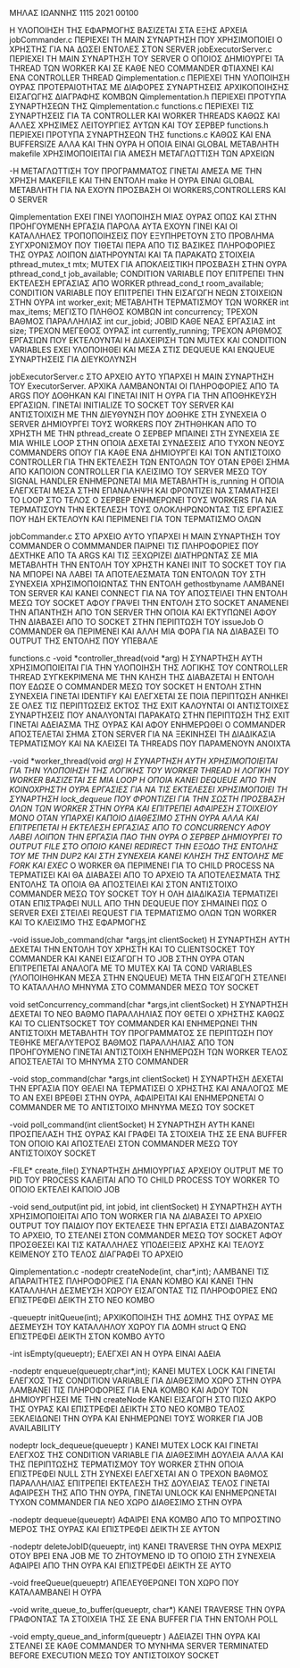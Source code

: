 ΜΗΛΑΣ ΙΩΑΝΝΗΣ
1115 2021 00100

Η ΥΛΟΠΟΙΗΣΗ ΤΗΣ ΕΦΑΡΜΟΓΗΣ ΒΑΣΙΖΕΤΑΙ ΣΤΑ ΕΞΗΣ ΑΡΧΕΙΑ
jobCommander.c          ΠΕΡΙΕΧΕΙ ΤΗ MAIN ΣΥΝΑΡΤΗΣΗ ΠΟΥ ΧΡΗΣΙΜΟΠΟΙΕΙ Ο ΧΡΗΣΤΗΣ ΓΙΑ ΝΑ ΔΩΣΕΙ ΕΝΤΟΛΕΣ ΣΤΟΝ SERVER
jobExecutorServer.c     ΠΕΡΙΕΧΕΙ ΤΗ MAIN ΣΥΝΑΡΤΗΣΗ ΤΟΥ SERVER Ο ΟΠΟΙΟΣ ΔΗΜΙΟΥΡΓΕΙ ΤΑ THREAD ΤΩΝ WORKER ΚΑΙ ΣΕ ΚΑΘΕ ΝΕΟ COMMANDER ΦΤΙΑΧΝΕΙ ΚΑΙ ΕΝΑ CONTROLLER THREAD
Qimplementation.c       ΠΕΡΙΕΧΕΙ ΤΗΝ ΥΛΟΠΟΙΗΣΗ ΟΥΡΑΣ ΠΡΟΤΕΡΑΙΟΤΗΤΑΣ ΜΕ ΔΙΑΦΟΡΕΣ ΣΥΝΑΡΤΗΣΕΙΣ ΑΡΧΙΚΟΠΟΙΗΣΗΣ ΕΙΣΑΓΩΓΗΣ ΔΙΑΓΡΑΦΗΣ ΚΟΜΒΩΝ
Qimplementation.h       ΠΕΡΙΕΧΕΙ ΠΡΟΤΥΠΑ ΣΥΝΑΡΤΗΣΕΩΝ ΤΗΣ Qimplementation.c
functions.c             ΠΕΡΙΕΧΕΙ ΤΙΣ ΣΥΝΑΡΤΗΣΕΙΣ ΓΙΑ ΤΑ CONTROLLER KAI WORKER THREADS ΚΑΘΩΣ ΚΑΙ ΑΛΛΕΣ ΧΡΗΣΙΜΕΣ ΛΕΙΤΟΥΡΓΙΕΣ ΑΥΤΩΝ ΚΑΙ ΤΟΥ ΣΕΡΒΕΡ
functions.h             ΠΕΡΙΕΧΕΙ ΠΡΟΤΥΠΑ ΣΥΝΑΡΤΗΣΕΩΝ ΤΗΣ functions.c ΚΑΘΩΣ ΚΑΙ ΕΝΑ BUFFERSIZE ΑΛΛΑ ΚΑΙ ΤΗΝ ΟΥΡΑ Η ΟΠΟΙΑ ΕΙΝΑΙ GLOBAL ΜΕΤΑΒΛΗΤΗ
makefile                ΧΡΗΣΙΜΟΠΟΙΕΙΤΑΙ ΓΙΑ ΑΜΕΣΗ ΜΕΤΑΓΛΩΤΤΙΣΗ ΤΩΝ ΑΡΧΕΙΩΝ

-Η ΜΕΤΑΓΛΩΤΤΙΣΗ ΤΟΥ ΠΡΟΓΡΑΜΜΑΤΟΣ ΓΙΝΕΤΑΙ ΑΜΕΣΑ ΜΕ ΤΗΝ ΧΡΗΣΗ MAKEFILE ΚΑΙ ΤΗΝ ΕΝΤΟΛΗ make
Η ΟΥΡΑ ΕΙΝΑΙ GLOBAL ΜΕΤΑΒΛΗΤΗ ΓΙΑ ΝΑ ΕΧΟΥΝ ΠΡΟΣΒΑΣΗ ΟΙ WORKERS,CONTROLLERS ΚΑΙ Ο SERVER




Qimplementation
ΕΧΕΙ ΓΙΝΕΙ ΥΛΟΠΟΙΗΣΗ ΜΙΑΣ ΟΥΡΑΣ ΟΠΩΣ ΚΑΙ ΣΤΗΝ ΠΡΟΗΓΟΥΜΕΝΗ ΕΡΓΑΣΙΑ ΠΑΡΟΛΑ ΑΥΤΑ ΕΧΟΥΝ ΓΙΝΕΙ ΚΑΙ ΟΙ ΚΑΤΑΛΛΗΛΕΣ ΤΡΟΠΟΠΟΙΗΣΕΙΣ ΠΟΥ ΕΞΥΠΗΡΕΤΟΥΝ ΣΤΟ ΠΡΟΒΛΗΜΑ ΣΥΓΧΡΟΝΙΣΜΟΥ ΠΟΥ ΤΙΘΕΤΑΙ
ΠΕΡΑ ΑΠΟ ΤΙΣ ΒΑΣΙΚΕΣ ΠΛΗΡΟΦΟΡΙΕΣ ΤΗΣ ΟΥΡΑΣ ΛΟΙΠΟΝ ΔΙΑΤΗΡΟΥΝΤΑΙ ΚΑΙ ΤΑ ΠΑΡΑΚΑΤΩ ΣΤΟΙΧΕΙΑ
pthread_mutex_t mtx;                MUTEX ΓΙΑ ΑΠΟΚΛΕΙΣΤΙΚΗ ΠΡΟΣΒΑΣΗ ΣΤΗΝ ΟΥΡΑ
pthread_cond_t job_available;       CONDITION VARIABLE ΠΟΥ ΕΠΙΤΡΕΠΕΙ ΤΗΝ ΕΚΤΕΛΕΣΗ ΕΡΓΑΣΙΑΣ ΑΠΟ WORKER
pthread_cond_t room_available;      CONDITION VARIABLE ΠΟΥ ΕΠΙΤΡΕΠΕΙ ΤΗΝ ΕΙΣΑΓΩΓΗ ΝΕΩΝ ΣΤΟΙΧΕΙΩΝ ΣΤΗΝ ΟΥΡΑ
int worker_exit;                    ΜΕΤΑΒΛΗΤΗ ΤΕΡΜΑΤΙΣΜΟΥ ΤΩΝ WORKER
int max_items;                      ΜΕΓΙΣΤΟ ΠΛΗΘΟΣ ΚΟΜΒΩΝ
int concurrency;                    ΤΡΕΧΟΝ ΒΑΘΜΟΣ ΠΑΡΑΛΛΗΛΙΑΣ
int cur_jobid;                      JOBID ΚΑΘΕ ΝΕΑΣ ΕΡΓΑΣΙΑΣ
int size;                           ΤΡΕΧΟΝ ΜΕΓΕΘΟΣ ΟΥΡΑΣ
int currently_running;              ΤΡΕΧΟΝ ΑΡΙΘΜΟΣ ΕΡΓΑΣΙΩΝ ΠΟΥ ΕΚΤΕΛΟΥΝΤΑΙ
Η ΔΙΑΧΕΙΡΙΣΗ ΤΩΝ MUTEX ΚΑΙ CONDITION VARIABLES ΕΧΕΙ ΥΛΟΠΟΙΗΘΕΙ ΚΑΙ ΜΕΣΑ ΣΤΙΣ DEQUEUE ΚΑΙ ENQUEUE ΣΥΝΑΡΤΗΣΕΙΣ ΓΙΑ ΔΙΕΥΚΟΛΥΝΣΗ




jobExecutorServer.c
ΣΤΟ ΑΡΧΕΙΟ ΑΥΤΟ ΥΠΑΡΧΕΙ Η MAIN ΣΥΝΑΡΤΗΣΗ ΤΟΥ ExecutorServer. ΑΡΧΙΚΑ ΛΑΜΒΑΝΟΝΤΑΙ ΟΙ ΠΛΗΡΟΦΟΡΙΕΣ ΑΠΟ ΤΑ ARGS ΠΟΥ ΔΟΘΗΚΑΝ ΚΑΙ ΓΙΝΕΤΑΙ INIT Η ΟΥΡΑ ΓΙΑ ΤΗΝ ΑΠΟΘΗΚΕΥΣΗ ΕΡΓΑΣΙΩΝ.
ΓΙΝΕΤΑΙ INITIALIZE ΤΟ SOCKET ΤΟΥ SERVER ΚΑΙ ΑΝΤΙΣΤΟΙΧΙΣΗ ΜΕ ΤΗΝ ΔΙΕΥΘΥΝΣΗ ΠΟΥ ΔΟΘΗΚΕ
ΣΤΗ ΣΥΝΕΧΕΙΑ Ο SERVER ΔΗΜΙΟΥΡΓΕΙ ΤΟΥΣ WORKERS ΠΟΥ ΖΗΤΗΘΗΚΑΝ ΑΠΟ ΤΟ ΧΡΗΣΤΗ ΜΕ ΤΗΝ pthread_create
Ο ΣΕΡΒΕΡ ΜΠΑΙΝΕΙ ΣΤΗ ΣΥΝΕΧΕΙΑ ΣΕ ΜΙΑ WHILE LOOP ΣΤΗΝ ΟΠΟΙΑ ΔΕΧΕΤΑΙ ΣΥΝΔΕΣΕΙΣ ΑΠΟ ΤΥΧΟΝ ΝΕΟΥΣ COMMANDERS ΟΠΟΥ ΓΙΑ ΚΑΘΕ ΕΝΑ ΔΗΜΙΟΥΡΓΕΙ ΚΑΙ ΤΟΝ ΑΝΤΙΣΤΟΙΧΟ CONTROLLER ΓΙΑ ΤΗΝ ΕΚΤΕΛΕΣΗ ΤΩΝ ΕΝΤΟΛΩΝ ΤΟΥ
ΟΤΑΝ ΕΡΘΕΙ ΣΗΜΑ ΑΠΟ ΚΑΠΟΙΟΝ CONTROLLER ΓΙΑ ΚΛΕΙΣΙΜΟ ΤΟΥ SERVER ΜΕΣΩ ΤΟΥ SIGNAL HANDLER ΕΝΗΜΕΡΩΝΕΤΑΙ ΜΙΑ ΜΕΤΑΒΛΗΤΗ is_running Η ΟΠΟΙΑ ΕΛΕΓΧΕΤΑΙ ΜΕΣΑ ΣΤΗΝ ΕΠΑΝΑΛΗΨΗ ΚΑΙ ΦΡΟΝΤΙΖΕΙ ΝΑ ΣΤΑΜΑΤΗΣΕΙ ΤΟ LOOP
ΣΤΟ ΤΕΛΟΣ Ο ΣΕΡΒΕΡ ΕΝΗΜΕΡΩΝΕΙ ΤΟΥΣ WORKERS ΓΙΑ ΝΑ ΤΕΡΜΑΤΙΣΟΥΝ ΤΗΝ ΕΚΤΕΛΕΣΗ ΤΟΥΣ ΟΛΟΚΛΗΡΩΝΟΝΤΑΣ ΤΙΣ ΕΡΓΑΣΙΕΣ ΠΟΥ ΗΔΗ ΕΚΤΕΛΟΥΝ ΚΑΙ ΠΕΡΙΜΕΝΕΙ ΓΙΑ ΤΟΝ ΤΕΡΜΑΤΙΣΜΟ ΟΛΩΝ




jobCommander.c
ΣΤΟ ΑΡΧΕΙΟ ΑΥΤΟ ΥΠΑΡΧΕΙ Η MAIN ΣΥΝΑΡΤΗΣΗ ΤΟΥ COMMANDER 
Ο COMMMANDER ΠΑΙΡΝΕΙ ΤΙΣ ΠΛΗΡΟΦΟΡΙΕΣ ΠΟΥ ΔΕΧΤΗΚΕ ΑΠΟ ΤΑ ARGS ΚΑΙ ΤΙΣ ΞΕΧΩΡΙΖΕΙ ΔΙΑΤΗΡΩΝΤΑΣ ΣΕ ΜΙΑ ΜΕΤΑΒΛΗΤΗ ΤΗΝ ΕΝΤΟΛΗ ΤΟΥ ΧΡΗΣΤΗ
ΚΑΝΕΙ INIT ΤΟ SOCKET ΤΟΥ ΓΙΑ ΝΑ ΜΠΟΡΕΙ ΝΑ ΛΑΒΕΙ ΤΑ ΑΠΟΤΕΛΕΣΜΑΤΑ ΤΩΝ ΕΝΤΟΛΩΝ ΤΟΥ 
ΣΤΗ ΣΥΝΕΧΕΙΑ ΧΡΗΣΙΜΟΠΟΙΩΝΤΑΣ ΤΗΝ ΕΝΤΟΛΗ gethostbyname ΛΑΜΒΑΝΕΙ ΤΟΝ SERVER ΚΑΙ ΚΑΝΕΙ CONNECT ΓΙΑ ΝΑ ΤΟΥ ΑΠΟΣΤΕΙΛΕΙ ΤΗΝ ΕΝΤΟΛΗ ΜΕΣΩ ΤΟΥ SOCKET
ΑΦΟΥ ΓΡΑΨΕΙ ΤΗΝ ΕΝΤΟΛΗ ΣΤΟ SOCKET ΑΝΑΜΕΝΕΙ ΤΗΝ ΑΠΑΝΤΗΣΗ ΑΠΟ ΤΟΝ SERVER ΤΗΝ ΟΠΟΙΑ ΚΑΙ ΕΚΤΥΠΩΝΕΙ ΑΦΟΥ ΤΗΝ ΔΙΑΒΑΣΕΙ ΑΠΟ ΤΟ SOCKET
ΣΤΗΝ ΠΕΡΙΠΤΩΣΗ ΤΟΥ issueJob Ο COMMANDER ΘΑ ΠΕΡΙΜΕΝΕΙ ΚΑΙ ΑΛΛΗ ΜΙΑ ΦΟΡΑ ΓΙΑ ΝΑ ΔΙΑΒΑΣΕΙ ΤΟ OUTPUT ΤΗΣ ΕΝΤΟΛΗΣ ΠΟΥ ΥΠΕΒΑΛΕ




functions.c
-void *controller_thread(void *arg)
Η ΣΥΝΑΡΤΗΣΗ ΑΥΤΗ ΧΡΗΣΙΜΟΠΟΙΕΙΤΑΙ ΓΙΑ ΤΗΝ ΥΛΟΠΟΙΗΣΗ ΤΗΣ ΛΟΓΙΚΗΣ ΤΟΥ CONTROLLER THREAD
ΣΥΓΚΕΚΡΙΜΕΝΑ ΜΕ ΤΗΝ ΚΛΗΣΗ ΤΗΣ ΔΙΑΒΑΖΕΤΑΙ Η ΕΝΤΟΛΗ ΠΟΥ ΕΔΩΣΕ Ο COMMANDER ΜΕΣΩ ΤΟΥ SOCKET
Η ΕΝΤΟΛΗ ΣΤΗΝ ΣΥΝΕΧΕΙΑ ΓΙΝΕΤΑΙ IDENTIFY ΚΑΙ ΕΛΕΓΧΕΤΑΙ ΣΕ ΠΟΙΑ ΠΕΡΙΠΤΩΣΗ ΑΝΗΚΕΙ
ΣΕ ΟΛΕΣ ΤΙΣ ΠΕΡΙΠΤΩΣΕΙΣ ΕΚΤΟΣ ΤΗΣ EXIT ΚΑΛΟΥΝΤΑΙ ΟΙ ΑΝΤΙΣΤΟΙΧΕΣ ΣΥΝΑΡΤΗΣΕΙΣ ΠΟΥ ΑΝΑΛΥΟΝΤΑΙ ΠΑΡΑΚΑΤΩ
ΣΤΗΝ ΠΕΡΙΠΤΩΣΗ ΤΗΣ ΕΧΙΤ ΓΙΝΕΤΑΙ ΑΔΕΙΑΣΜΑ ΤΗΣ ΟΥΡΑΣ ΚΑΙ ΑΦΟΥ ΕΝΗΜΕΡΩΘΕΙ Ο COMMANDER ΑΠΟΣΤΕΛΕΤΑΙ ΣΗΜΑ ΣΤΟΝ SERVER ΓΙΑ ΝΑ ΞΕΚΙΝΗΣΕΙ ΤΗ ΔΙΑΔΙΚΑΣΙΑ ΤΕΡΜΑΤΙΣΜΟΥ ΚΑΙ ΝΑ ΚΛΕΙΣΕΙ ΤΑ THREADS ΠΟΥ ΠΑΡΑΜΕΝΟΥΝ ΑΝΟΙΧΤΑ


-void *worker_thread(void *arg)
Η ΣΥΝΑΡΤΗΣΗ ΑΥΤΗ ΧΡΗΣΙΜΟΠΟΙΕΙΤΑΙ ΓΙΑ ΤΗΝ ΥΛΟΠΟΙΗΣΗ ΤΗΣ ΛΟΓΙΚΗΣ ΤΟΥ WORKER THREAD
Η ΛΟΓΙΚΗ ΤΟΥ WORKER ΒΑΣΙΖΕΤΑΙ ΣΕ ΜΙΑ LOOP Η ΟΠΟΙΑ ΚΑΝΕΙ DEQUEUE ΑΠΟ ΤΗΝ ΚΟΙΝΟΧΡΗΣΤΗ ΟΥΡΑ ΕΡΓΑΣΙΕΣ ΓΙΑ ΝΑ ΤΙΣ ΕΚΤΕΛΕΣΕΙ
ΧΡΗΣΙΜΟΠΟΙΕΙ ΤΗ ΣΥΝΑΡΤΗΣΗ lock_dequeue ΠΟΥ ΦΡΟΝΤΙΖΕΙ ΓΙΑ ΤΗΝ ΣΩΣΤΗ ΠΡΟΣΒΑΣΗ ΟΛΩΝ ΤΩΝ WORKER ΣΤΗΝ ΟΥΡΑ ΚΑΙ ΕΠΙΤΡΕΠΕΙ ΑΦΑΙΡΕΣΗ ΣΤΟΙΧΕΙΟΥ ΜΟΝΟ ΟΤΑΝ ΥΠΑΡΧΕΙ ΚΑΠΟΙΟ ΔΙΑΘΕΣΙΜΟ ΣΤΗΝ ΟΥΡΑ ΑΛΛΑ ΚΑΙ ΕΠΙΤΡΕΠΕΤΑΙ Η ΕΚΤΕΛΕΣΗ ΕΡΓΑΣΙΑΣ ΑΠΟ ΤΟ CONCURRENCY
ΑΦΟΥ ΛΑΒΕΙ ΛΟΙΠΟΝ ΤΗΝ ΕΡΓΑΣΙΑ ΠΑΟ ΤΗΝ ΟΥΡΑ Ο ΣΕΡΒΕΡ ΔΗΜΙΟΥΡΓΕΙ ΤΟ OUTPUT FILE ΣΤΟ ΟΠΟΙΟ ΚΑΝΕΙ REDIRECT ΤΗΝ ΕΞΟΔΟ ΤΗΣ ΕΝΤΟΛΗΣ ΤΟΥ ΜΕ ΤΗΝ DUP2 ΚΑΙ ΣΤΗ ΣΥΝΕΧΕΙΑ ΚΑΝΕΙ ΚΛΗΣΗ ΤΗΣ ΕΝΤΟΛΗΣ ΜΕ FORK ΚΑΙ EXEC*
Ο WORKER ΘΑ ΠΕΡΙΜΕΝΕΙ ΓΙΑ ΤΟ CHILD PROCESS ΝΑ ΤΕΡΜΑΤΙΣΕΙ ΚΑΙ ΘΑ ΔΙΑΒΑΣΕΙ ΑΠΟ ΤΟ ΑΡΧΕΙΟ ΤΑ ΑΠΟΤΕΛΕΣΜΑΤΑ ΤΗΣ ΕΝΤΟΛΗΣ ΤΑ ΟΠΟΙΑ ΘΑ ΑΠΟΣΤΕΙΛΕΙ ΚΑΙ ΣΤΟΝ ΑΝΤΙΣΤΟΙΧΟ COMMANDER ΜΕΣΩ ΤΟΥ SOCKET ΤΟΥ
Η ΟΛΗ ΔΙΑΔΙΚΑΣΙΑ ΤΕΡΜΑΤΙΖΕΙ ΟΤΑΝ ΕΠΙΣΤΡΑΦΕΙ NULL ΑΠΟ ΤΗΝ DEQUEUE ΠΟΥ ΣΗΜΑΙΝΕΙ ΠΩΣ Ο SERVER ΕΧΕΙ ΣΤΕΙΛΕΙ REQUEST ΓΙΑ ΤΕΡΜΑΤΙΣΜΟ ΟΛΩΝ ΤΩΝ WORKER ΚΑΙ ΤΟ ΚΛΕΙΣΙΜΟ ΤΗΣ ΕΦΑΡΜΟΓΗΣ


-void issueJob_command(char *args,int clientSocket)
Η ΣΥΝΑΡΤΗΣΗ ΑΥΤΗ ΔΕΧΕΤΑΙ ΤΗΝ ΕΝΤΟΛΗ ΤΟΥ ΧΡΗΣΤΗ ΚΑΙ ΤΟ CLIENTSOCKET ΤΟΥ COMMANDER ΚΑΙ ΚΑΝΕΙ ΕΙΣΑΓΩΓΗ ΤΟ JOB ΣΤΗΝ ΟΥΡΑ ΟΤΑΝ ΕΠΙΤΡΕΠΕΤΑΙ ΑΝΑΛΟΓΑ ΜΕ ΤΟ MUTEX ΚΑΙ ΤΑ COND VARIABLES (ΥΛΟΠΟΙΗΘΗΚΑΝ ΜΕΣΑ ΣΤΗΝ ENQUEUE)
ΜΕΤΑ ΤΗΝ ΕΙΣΑΓΩΓΗ ΣΤΕΛΝΕΙ ΤΟ ΚΑΤΑΛΛΗΛΟ ΜΗΝΥΜΑ ΣΤΟ COMMANDER ΜΕΣΩ ΤΟΥ SOCKET


void setConcurrency_command(char *args,int clientSocket)
Η ΣΥΝΑΡΤΗΣΗ ΔΕΧΕΤΑΙ ΤΟ ΝΕΟ ΒΑΘΜΟ ΠΑΡΑΛΛΗΛΙΑΣ ΠΟΥ ΘΕΤΕΙ Ο ΧΡΗΣΤΗΣ ΚΑΘΩΣ ΚΑΙ ΤΟ CLIENTSOCKET ΤΟΥ COMMANDER ΚΑΙ ΕΝΗΜΕΡΩΝΕΙ ΤΗΝ ΑΝΤΙΣΤΟΙΧΗ ΜΕΤΑΒΛΗΤΗ ΤΟΥ ΠΡΟΓΡΑΜΜΑΤΟΣ
ΣΕ ΠΕΡΙΠΤΩΣΗ ΠΟΥ ΤΕΘΗΚΕ ΜΕΓΑΛΥΤΕΡΟΣ ΒΑΘΜΟΣ ΠΑΡΑΛΛΗΛΙΑΣ ΑΠΟ ΤΟΝ ΠΡΟΗΓΟΥΜΕΝΟ ΓΙΝΕΤΑΙ ΑΝΤΙΣΤΟΙΧΗ ΕΝΗΜΕΡΩΣΗ ΤΩΝ WORKER
ΤΕΛΟΣ ΑΠΟΣΤΕΛΕΤΑΙ ΤΟ ΜΗΝΥΜΑ ΣΤΟ COMMANDER


-void stop_command(char *args,int clientSocket)
Η ΣΥΝΑΡΤΗΣΗ ΔΕΧΕΤΑΙ ΤΗΝ ΕΡΓΑΣΙΑ ΠΟΥ ΘΕΛΕΙ ΝΑ ΤΕΡΜΑΤΙΣΕΙ Ο ΧΡΗΣΤΗΣ ΚΑΙ ΑΝΑΛΟΓΩΣ ΜΕ ΤΟ ΑΝ ΕΧΕΙ ΒΡΕΘΕΙ ΣΤΗΝ ΟΥΡΑ, ΑΦΑΙΡΕΙΤΑΙ ΚΑΙ ΕΝΗΜΕΡΩΝΕΤΑΙ Ο COMMANDER ΜΕ ΤΟ ΑΝΤΙΣΤΟΙΧΟ ΜΗΝΥΜΑ ΜΕΣΩ ΤΟΥ SOCKET


-void poll_command(int clientSocket)
Η ΣΥΝΑΡΤΗΣΗ ΑΥΤΗ ΚΑΝΕΙ ΠΡΟΣΠΕΛΑΣΗ ΤΗΣ ΟΥΡΑΣ ΚΑΙ ΓΡΑΦΕΙ ΤΑ ΣΤΟΙΧΕΙΑ ΤΗΣ ΣΕ ΕΝΑ BUFFER ΤΟΝ ΟΠΟΙΟ ΚΑΙ ΑΠΟΣΤΕΛΕΙ ΣΤΟΝ COMMANDER ΜΕΣΩ ΤΟΥ ΑΝΤΙΣΤΟΙΧΟΥ SOCKET


-FILE* create_file()
ΣΥΝΑΡΤΗΣΗ ΔΗΜΙΟΥΡΓΙΑΣ ΑΡΧΕΙΟΥ OUTPUT ΜΕ ΤΟ PID ΤΟΥ PROCESS
ΚΑΛΕΙΤΑΙ ΑΠΟ ΤΟ CHILD PROCESS TOY WORKER ΤΟ ΟΠΟΙΟ ΕΚΤΕΛΕΙ ΚΑΠΟΙΟ JOB


-void send_output(int pid, int jobid, int clientSocket)
Η ΣΥΝΑΡΤΗΣΗ ΑΥΤΗ ΧΡΗΣΙΜΟΠΟΙΕΙΤΑΙ ΑΠΟ ΤΟΝ WORKER ΓΙΑ ΝΑ ΔΙΑΒΑΣΕΙ ΤΟ ΑΡΧΕΙΟ OUTPUT ΤΟΥ ΠΑΙΔΙΟΥ ΠΟΥ ΕΚΤΕΛΕΣΕ ΤΗΝ ΕΡΓΑΣΙΑ 
ΕΤΣΙ ΔΙΑΒΑΖΟΝΤΑΣ ΤΟ ΑΡΧΕΙΟ, ΤΟ ΣΤΕΛΝΕΙ ΣΤΟΝ COMMANDER ΜΕΣΩ ΤΟΥ SOCKET ΑΦΟΥ ΠΡΟΣΘΕΣΕΙ ΚΑΙ ΤΙΣ ΚΑΤΑΛΛΗΛΕΣ ΥΠΟΔΕΙΞΕΙΣ ΑΡΧΗΣ ΚΑΙ ΤΕΛΟΥΣ ΚΕΙΜΕΝΟΥ
ΣΤΟ ΤΕΛΟΣ ΔΙΑΓΡΑΦΕΙ ΤΟ ΑΡΧΕΙΟ




Qimplementation.c
-nodeptr createNode(int, char*,int);
ΛΑΜΒΑΝΕΙ ΤΙΣ ΑΠΑΡΑΙΤΗΤΕΣ ΠΛΗΡΟΦΟΡΙΕΣ ΓΙΑ ΕΝΑΝ ΚΟΜΒΟ ΚΑΙ ΚΑΝΕΙ ΤΗΝ ΚΑΤΑΛΛΗΛΗ ΔΕΣΜΕΥΣΗ ΧΩΡΟΥ ΕΙΣΑΓΟΝΤΑΣ ΤΙΣ ΠΛΗΡΟΦΟΡΙΕΣ ΕΝΩ ΕΠΙΣΤΡΕΦΕΙ ΔΕΙΚΤΗ ΣΤΟ ΝΕΟ ΚΟΜΒΟ


-queueptr initQueue(int);
ΑΡΧΙΚΟΠΟΙΗΣΗ ΤΗΣ ΔΟΜΗΣ ΤΗΣ ΟΥΡΑΣ ΜΕ ΔΕΣΜΕΥΣΗ ΤΟΥ ΚΑΤΑΛΛΗΛΟΥ ΧΩΡΟΥ ΓΙΑ ΔΟΜΗ struct Q ΕΝΩ ΕΠΙΣΤΡΕΦΕΙ ΔΕΙΚΤΗ ΣΤΟΝ ΚΟΜΒΟ ΑΥΤΟ


-int isEmpty(queueptr);
ΕΛΕΓΧΕΙ ΑΝ Η ΟΥΡΑ ΕΙΝΑΙ ΑΔΕΙΑ


-nodeptr enqueue(queueptr,char*,int);
ΚΑΝΕΙ MUTEX LOCK ΚΑΙ ΓΙΝΕΤΑΙ ΕΛΕΓΧΟΣ ΤΗΣ CONDITION VARIABLE ΓΙΑ ΔΙΑΘΕΣΙΜΟ ΧΩΡΟ ΣΤΗΝ ΟΥΡΑ
ΛΑΜΒΑΝΕΙ ΤΙΣ ΠΛΗΡΟΦΟΡΙΕΣ ΓΙΑ ΕΝΑ ΚΟΜΒΟ ΚΑΙ ΑΦΟΥ ΤΟΝ ΔΗΜΙΟΥΡΓΗΣΕΙ ΜΕ ΤΗΝ createNode ΚΑΝΕΙ ΕΙΣΑΓΩΓΗ ΣΤΟ ΠΙΣΩ ΑΚΡΟ ΤΗΣ ΟΥΡΑΣ ΚΑΙ ΕΠΙΣΤΡΕΦΕΙ ΔΕΙΚΤΗ ΣΤΟ ΝΕΟ ΚΟΜΒΟ
ΤΕΛΟΣ ΞΕΚΛΕΙΔΩΝΕΙ ΤΗΝ ΟΥΡΑ ΚΑΙ ΕΝΗΜΕΡΩΝΕΙ ΤΟΥΣ WORKER ΓΙΑ JOB AVAILABILITY


nodeptr lock_dequeue(queueptr )
ΚΑΝΕΙ MUTEX LOCK ΚΑΙ ΓΙΝΕΤΑΙ ΕΛΕΓΧΟΣ ΤΗΣ CONDITION VARIABLE ΓΙΑ ΔΙΑΘΕΣΙΜΗ ΔΟΥΛΕΙΑ ΑΛΛΑ ΚΑΙ ΤΗΣ ΠΕΡΙΠΤΩΣΗΣ ΤΕΡΜΑΤΙΣΜΟΥ ΤΟΥ WORKER ΣΤΗΝ ΟΠΟΙΑ ΕΠΙΣΤΡΕΦΕΙ NULL
ΣΤΗ ΣΥΝΕΧΕΙ ΕΛΕΓΧΕΤΑΙ ΑΝ Ο ΤΡΕΧΟΝ ΒΑΘΜΟΣ ΠΑΡΑΛΛΗΛΙΑΣ ΕΠΙΤΡΕΠΕΙ ΕΚΤΕΛΕΣΗ ΤΗΣ ΔΟΥΛΕΙΑΣ
ΤΕΛΟΣ ΓΙΝΕΤΑΙ ΑΦΑΙΡΕΣΗ ΤΗΣ ΑΠΟ ΤΗΝ ΟΥΡΑ, ΓΙΝΕΤΑΙ UNLOCK ΚΑΙ ΕΝΗΜΕΡΩΝΕΤΑΙ ΤΥΧΟΝ COMMANDER ΓΙΑ ΝΕΟ ΧΩΡΟ ΔΙΑΘΕΣΙΜΟ ΣΤΗΝ ΟΥΡΑ


-nodeptr dequeue(queueptr)
ΑΦΑΙΡΕΙ ΕΝΑ ΚΟΜΒΟ ΑΠΟ ΤΟ ΜΠΡΟΣΤΙΝΟ ΜΕΡΟΣ ΤΗΣ ΟΥΡΑΣ ΚΑΙ ΕΠΙΣΤΡΕΦΕΙ ΔΕΙΚΤΗ ΣΕ ΑΥΤΟΝ


-nodeptr deleteJobID(queueptr, int)
ΚΑΝΕΙ TRAVERSE ΤΗΝ ΟΥΡΑ ΜΕΧΡΙΣ ΟΤΟΥ ΒΡΕΙ ΕΝΑ JOB ΜΕ ΤΟ ZHTOYMENO ID ΤΟ ΟΠΟΙΟ ΣΤΗ ΣΥΝΕΧΕΙΑ ΑΦΑΙΡΕΙ ΑΠΟ ΤΗΝ ΟΥΡΑ ΚΑΙ ΕΠΙΣΤΡΕΦΕΙ ΔΕΙΚΤΗ ΣΕ ΑΥΤΟ


-void freeQueue(queueptr)
ΑΠΕΛΕΥΘΕΡΩΝΕΙ ΤΟΝ ΧΩΡΟ ΠΟΥ ΚΑΤΑΛΑΜΒΑΝΕΙ Η ΟΥΡΑ


-void write_queue_to_buffer(queueptr, char*) 
KANEI TRAVERSE ΤΗΝ ΟΥΡΑ ΓΡΑΦΟΝΤΑΣ ΤΑ ΣΤΟΙΧΕΙΑ ΤΗΣ ΣΕ ΕΝΑ BUFFER ΓΙΑ ΤΗΝ ΕΝΤΟΛΗ POLL


-void empty_queue_and_inform(queueptr )
ΑΔΕΙΑΖΕΙ ΤΗΝ ΟΥΡΑ ΚΑΙ ΣΤΕΛΝΕΙ ΣΕ ΚΑΘΕ COMMANDER ΤΟ ΜΥΝΗΜΑ SERVER TERMINATED BEFORE EXECUTION ΜΕΣΩ ΤΟΥ ΑΝΤΙΣΤΟΙΧΟΥ SOCKET